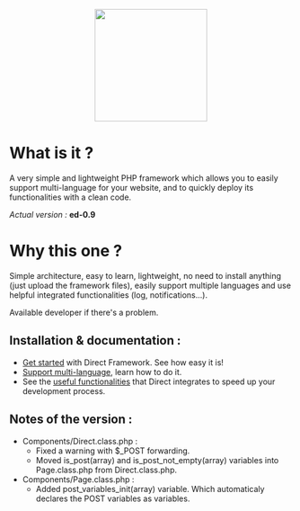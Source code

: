 <p align="center">
<img src="https://speeload.com/uploads/ae1h6SUhhG.png" width="200">
<p>

# What is it ?
A very simple and lightweight PHP framework which allows you to easily support multi-language for your website, and to quickly deploy its functionalities with a clean code.

_Actual version :_ __ed-0.9__

# Why this one ?
Simple architecture, easy to learn, lightweight, no need to install anything (just upload the framework files), easily support multiple languages and use helpful integrated functionalities (log, notifications...).

Available developer if there's a problem.

Installation & documentation :
------------------------------

* [Get started][1] with Direct Framework. See how easy it is!
* [Support multi-language][2], learn how to do it.
* See the [useful functionalities][3] that Direct integrates to speed up your development process.

Notes of the version :
------------------------------

* Components/Direct.class.php :
	* Fixed a warning with $_POST forwarding.
	* Moved is_post(array) and is_post_not_empty(array) variables into Page.class.php from Direct.class.php.
* Components/Page.class.php :
	* Added post_variables_init(array) variable. Which automaticaly declares the POST variables as variables.


[1]: https://berwick.fr/projects/directframework/documentation
[2]: https://berwick.fr/projects/directframework/documentation/support-multi-lang
[3]: #